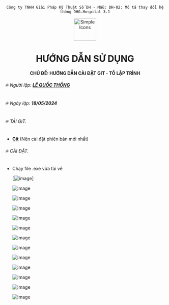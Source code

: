 <div align="center">

`Công ty TNHH Giải Pháp Kỹ Thuật Số DH - Mẫu: DH-02: Mô tả thay đổi hệ thống DHG.Hospital 3.1`

</div>

<div align="center">
  <img src="https://raw.githubusercontent.com/dh-hos/dhg.hospitalprinter/main/Deploy_Tools/Logo.ico" alt="Simple Icons" width=70>
  <h1>HƯỚNG DẪN SỬ DỤNG</h1>  
</div>
<div align="center">

#### CHỦ ĐỀ: HƯỚNG DẪN CÀI ĐẶT GIT - TỔ LẬP TRÌNH

</div>

###### :eight_spoked_asterisk: Người lập: [**LÊ QUỐC THỐNG**](https://github.com/lequocthong29)

###### :eight_spoked_asterisk: Ngày lập: **18/05/2024**

###### :eight_spoked_asterisk: TẢI GIT.
- [**Git**](https://git-scm.com/) (Nên cài đặt phiên bản mới nhất)

###### :eight_spoked_asterisk: CÀI ĐẶT.

- Chạy file .exe vừa tải về
  
  [![image](https://imgur.com/a/Pts1rv2)]

  ![image](https://github.com/dh-hos-code/msbuild-tools/assets/110148171/564fa593-c51e-4933-aeef-cb6a74ef4ff3)

  ![image](https://github.com/dh-hos-code/msbuild-tools/assets/110148171/e2d84a79-dd9a-443f-811a-399431a8d1d1)

  ![image](https://github.com/dh-hos-code/msbuild-tools/assets/110148171/c65722a2-df9f-404f-952c-8b80d9e459dd)

  ![image](https://github.com/dh-hos-code/msbuild-tools/assets/110148171/fc686e23-2e6d-4307-bc9b-181185edcbb7)

  ![image](https://github.com/dh-hos-code/msbuild-tools/assets/110148171/91f31285-d6c1-49f3-808c-70ed8ad10e60)

  ![image](https://github.com/dh-hos-code/msbuild-tools/assets/110148171/d2376176-51e8-4260-8041-f9bfa51ab402)

  ![image](https://github.com/dh-hos-code/msbuild-tools/assets/110148171/92afbc61-0abf-4dc0-b228-968399365d3e)

  ![image](https://github.com/dh-hos-code/msbuild-tools/assets/110148171/802d7ff9-9c50-450a-9bcb-0ddc781b924e)

  ![image](https://github.com/dh-hos-code/msbuild-tools/assets/110148171/2e6cb8c6-796e-41d5-b164-2cc0ecb68ec6)

  ![image](https://github.com/dh-hos-code/msbuild-tools/assets/110148171/94cd7387-9c56-4410-b904-b7d3ec972de8)

  ![image](https://github.com/dh-hos-code/msbuild-tools/assets/110148171/7ebaab97-dd3b-47eb-9670-c4603982dba0)

  ![image](https://github.com/dh-hos-code/msbuild-tools/assets/110148171/7eb25897-8086-4279-bb94-57b69b8aece9)

